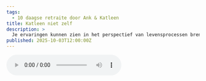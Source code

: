 ```yaml
---
tags:
  - 10 daagse retraite door Ank & Katleen
title: Katleen niet zelf
description: >
  Je ervaringen kunnen zien in het perspectief van levensprocessen brengt ons in contact met oncontroleerbaarheid, er is geen onafhankelijk zelf dat de ervaringen in de hand heeft
published: 2025-10-03T12:00:00Z
---
```


<audio controls class="w-full">
  <source src="/lezingen/Lezing Katleen niet zelf Maanhoeve aug 25.mp3" type="audio/mp3" />
</audio>
